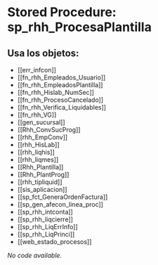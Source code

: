 # Stored Procedure: sp_rhh_ProcesaPlantilla

## Usa los objetos:
- [[err_infcon]]
- [[fn_rhh_Empleados_Usuario]]
- [[fn_rhh_EmpleadosPlantilla]]
- [[fn_rhh_Hislab_NumSec]]
- [[fn_rhh_ProcesoCancelado]]
- [[fn_rhh_Verifica_Liquidables]]
- [[fn_rhh_VG]]
- [[gen_sucursal]]
- [[Rhh_ConvSucProg]]
- [[rhh_EmpConv]]
- [[rhh_HisLab]]
- [[rhh_liqhis]]
- [[rhh_liqmes]]
- [[Rhh_Plantilla]]
- [[Rhh_PlantProg]]
- [[rhh_tipliquid]]
- [[sis_aplicacion]]
- [[sp_fct_GeneraOrdenFactura]]
- [[sp_gen_afecon_linea_proc]]
- [[sp_rhh_intconta]]
- [[sp_rhh_liqcierre]]
- [[sp_rhh_LiqErrInfo]]
- [[sp_rhh_LiqPrinci]]
- [[web_estado_procesos]]

*No code available.*
